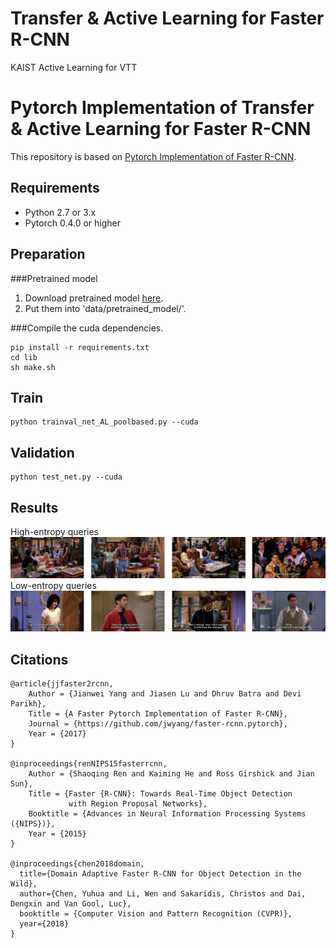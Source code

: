 # Transfer & Active Learning for Faster R-CNN
KAIST Active Learning for VTT


# Pytorch Implementation of Transfer & Active Learning for Faster R-CNN

This repository is based on [Pytorch Implementation of Faster R-CNN](https://github.com/jwyang/faster-rcnn.pytorch).

Requirements
------------

* Python 2.7 or 3.x
* Pytorch 0.4.0 or higher

Preparation
--------

###Pretrained model
1. Download pretrained model [here](https://github.com/jwyang/faster-rcnn.pytorch#pretrained-model).
2. Put them into 'data/pretrained_model/'.

###Compile the cuda dependencies.
	
	pip install -r requirements.txt
	cd lib
	sh make.sh

Train
------
	python trainval_net_AL_poolbased.py --cuda


Validation
-------
	python test_net.py --cuda


Results
------
High-entropy queries
![high-entropy](./img/high-entropy.png)
Low-entropy queries
![low-entropy](./img/low-entropy.png)

Citations
----------
	@article{jjfaster2rcnn,
	    Author = {Jianwei Yang and Jiasen Lu and Dhruv Batra and Devi Parikh},
	    Title = {A Faster Pytorch Implementation of Faster R-CNN},
	    Journal = {https://github.com/jwyang/faster-rcnn.pytorch},
	    Year = {2017}
	}
	
	@inproceedings{renNIPS15fasterrcnn,
	    Author = {Shaoqing Ren and Kaiming He and Ross Girshick and Jian Sun},
	    Title = {Faster {R-CNN}: Towards Real-Time Object Detection
	             with Region Proposal Networks},
	    Booktitle = {Advances in Neural Information Processing Systems ({NIPS})},
	    Year = {2015}
	}

	@inproceedings{chen2018domain,
	  title={Domain Adaptive Faster R-CNN for Object Detection in the Wild},
	  author={Chen, Yuhua and Li, Wen and Sakaridis, Christos and Dai, Dengxin and Van Gool, Luc},
	  booktitle = {Computer Vision and Pattern Recognition (CVPR)},
	  year={2018}
	}

